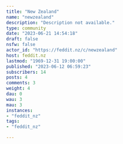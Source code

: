 ```yaml
---
title: "New Zealand" 
name: "newzealand"
description: "Description not available."
type: community
date: "2023-06-21 14:54:18"
draft: false
nsfw: false
actor_id: "https://feddit.nz/c/newzealand"
host: feddit.nz
lastmod: "1969-12-31 19:00:00"
published: "2023-06-12 06:59:23"
subscribers: 14
posts: 4
comments: 3
weight: 4
dau: 0
wau: 3
mau: 3
instances:
- "feddit_nz"
tags: 
- "feddit_nz"

---
```


